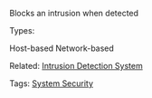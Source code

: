 Blocks an intrusion when detected

Types:

Host-based
Network-based

Related: [Intrusion Detection System](Intrusion%20Detection%20System.md)

Tags:
[System Security](../../../../Information%20and%20Communication%20Technology/System%20Administration/System%20Security.md)